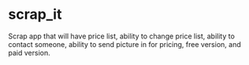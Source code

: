 # scrap_it
Scrap app that will have price list, ability to change price list, ability to contact someone, ability to send picture in for pricing,
free version, and paid version.
